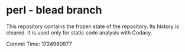 # perl - blead branch

This repository contains the frozen state of the repository.
Its history is cleared. It is used only for static code
analysis with Codacy.

Commit Time: 1724980977